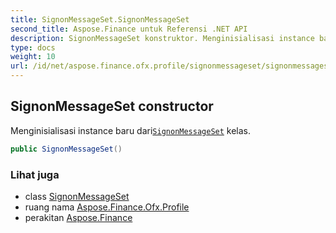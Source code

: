 ```yaml
---
title: SignonMessageSet.SignonMessageSet
second_title: Aspose.Finance untuk Referensi .NET API
description: SignonMessageSet konstruktor. Menginisialisasi instance baru dariSignonMessageSet kelas.
type: docs
weight: 10
url: /id/net/aspose.finance.ofx.profile/signonmessageset/signonmessageset/
---
```

## SignonMessageSet constructor

Menginisialisasi instance baru dari[`SignonMessageSet`](../) kelas.

```csharp
public SignonMessageSet()
```

### Lihat juga

* class [SignonMessageSet](../)
* ruang nama [Aspose.Finance.Ofx.Profile](../../signonmessageset/)
* perakitan [Aspose.Finance](../../../)


